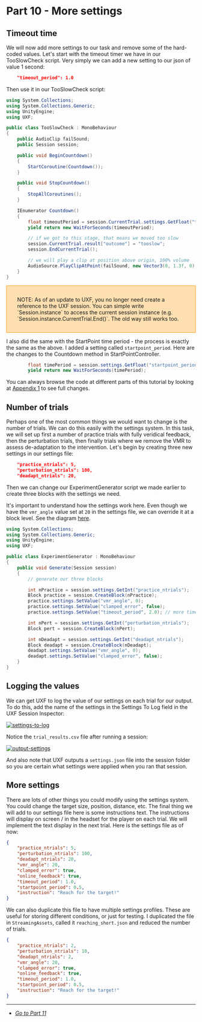 # Part 10 - More settings

## Timeout time

We will now add more settings to our task and remove some of the hard-coded values. Let's start with the timeout timer we have in our TooSlowCheck script. Very simply we can add a new setting to our json of value 1 second:

```json
    "timeout_period": 1.0
```

Then use it in our TooSlowCheck script:

```cs
using System.Collections;
using System.Collections.Generic;
using UnityEngine;
using UXF;

public class TooSlowCheck : MonoBehaviour
{
    public AudioClip failSound;
    public Session session;

    public void BeginCountdown()
    {
        StartCoroutine(Countdown());
    }

    public void StopCountdown()
    {
        StopAllCoroutines();
    }

    IEnumerator Countdown()
    {   
        float timeoutPeriod = session.CurrentTrial.settings.GetFloat("timeout_period");
        yield return new WaitForSeconds(timeoutPeriod);

        // if we got to this stage, that means we moved too slow
        session.CurrentTrial.result["outcome"] = "tooslow";
        session.EndCurrentTrial();

        // we will play a clip at position above origin, 100% volume
        AudioSource.PlayClipAtPoint(failSound, new Vector3(0, 1.3f, 0), 1.0f);
    }
}
```

<div style="border:1px solid #ff9a00;background-color:rgba(255, 154, 0, 0.3);padding:2em;">
NOTE: As of an update to UXF, you no longer need create a reference to the UXF session. You can simple write `Session.instance` to access the current session instance (e.g. `Session.instance.CurrentTrial.End()`. The old way still works too.
</div>

I also did the same with the StartPoint time period - the process is exactly the same as the above. I added a setting called `startpoint_period`. Here are the changes to the Countdown method in StartPointController.

```cs
        float timePeriod = session.settings.GetFloat("startpoint_period");
        yield return new WaitForSeconds(timePeriod);
```

You can always browse the code at different parts of this tutorial by looking at [Appendix 1](http://immersivecognition.github.io/uxf-tutorial/appendix-1) to see full changes.

## Number of trials

Perhaps one of the most common things we would want to change is the number of trials. We can do this easily with the settings system. In this task, we will set up first a number of practice trials with fully veridical feedback, then the perturbation trials, then finally trials where we remove the VMR to assess de-adaptation to the intervention. Let's begin by creating three new settings in our settings file:

```json
    "practice_ntrials": 5,
    "perturbation_ntrials": 100,
    "deadapt_ntrials": 20,
```

Then we can change our ExperimentGenerator script we made earlier to create three blocks with the settings we need.

It's important to understand how the settings work here. Even though we have the `vmr_angle` value set at `20` in the settings file, we can override it at a block level. See the diagram [here](https://github.com/immersivecognition/unity-experiment-framework/wiki/Settings-system#cascading-requests).

```cs
using System.Collections;
using System.Collections.Generic;
using UnityEngine;
using UXF;

public class ExperimentGenerator : MonoBehaviour
{     
    public void Generate(Session session)
    {
        // generate our three blocks

        int nPractice = session.settings.GetInt("practice_ntrials");
        Block practice = session.CreateBlock(nPractice);
        practice.settings.SetValue("vmr_angle", 0);
        practice.settings.SetValue("clamped_error", false);
        practice.settings.SetValue("timeout_period", 2.0); // more time in practice

        int nPert = session.settings.GetInt("perturbation_ntrials");
        Block pert = session.CreateBlock(nPert);

        int nDeadapt = session.settings.GetInt("deadapt_ntrials");
        Block deadapt = session.CreateBlock(nDeadapt);
        deadapt.settings.SetValue("vmr_angle", 0);
        deadapt.settings.SetValue("clamped_error", false);
    }
}
```

## Logging the values

We can get UXF to log the value of our settings on each trial for our output. To do this, add the name of the settings in the Settings To Log field in the UXF Session Inspector:

[![settings-to-log](/uxf-tutorial/images/settings-to-log.png)](/uxf-tutorial/images/settings-to-log.png)

Notice the `trial_results.csv` file after running a session:

[![output-settings](/uxf-tutorial/images/output-settings.png)](/uxf-tutorial/images/output-settings.png)

And also note that UXF outputs a `settings.json` file into the session folder so you are certain what settings were applied when you ran that session.

## More settings

There are lots of other things you could modify using the settings system. You could change the target size, position, distance, etc. The final thing we will add to our settings file here is some instructions text. The instructions will display on screen / in the headset for the player on each trial. We will implement the text display in the next trial. Here is the settings file as of now:

```json
{
    "practice_ntrials": 5,
    "perturbation_ntrials": 100,
    "deadapt_ntrials": 20,
    "vmr_angle": 20,
    "clamped_error": true,
    "online_feedback": true,
    "timeout_period": 1.0,
    "startpoint_period": 0.5,
    "instruction": "Reach for the target!"
}
```

We can also duplicate this file to have multiple settings profiles. These are useful for storing different conditions, or just for testing. I duplicated the file in `StreamingAssets`, called it `reaching_short.json` and reduced the number of trials.

```json
{
    "practice_ntrials": 2,
    "perturbation_ntrials": 10,
    "deadapt_ntrials": 2,
    "vmr_angle": 20,
    "clamped_error": true,
    "online_feedback": true,
    "timeout_period": 1.0,
    "startpoint_period": 0.5, 
    "instruction": "Reach for the target!"
}
```

---

* [*Go to Part 11*](/uxf-tutorial/part-11)
